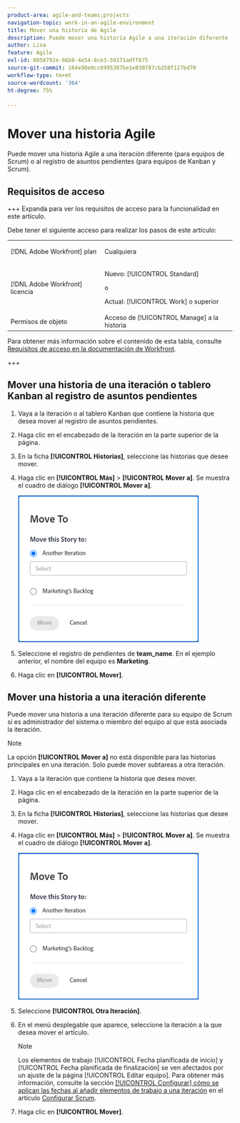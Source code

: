 ```yaml
---
product-area: agile-and-teams;projects
navigation-topic: work-in-an-agile-environment
title: Mover una historia de Agile
description: Puede mover una historia Agile a una iteración diferente (para equipos de Scrum) o al registro de asuntos pendientes (para equipos de Kanban y Scrum).
author: Lisa
feature: Agile
exl-id: 0058792e-66b8-4e54-8ce3-50171adff875
source-git-commit: 164e98e8cc6995387be1e830787cb258f127bd70
workflow-type: tm+mt
source-wordcount: '364'
ht-degree: 75%

---
```


# Mover una historia Agile

Puede mover una historia Agile a una iteración diferente (para equipos de Scrum) o al registro de asuntos pendientes (para equipos de Kanban y Scrum).

## Requisitos de acceso

+++ Expanda para ver los requisitos de acceso para la funcionalidad en este artículo.

Debe tener el siguiente acceso para realizar los pasos de este artículo:

<table style="table-layout:auto"> 
 <col> 
 </col> 
 <col> 
 </col> 
 <tbody> 
  <tr> 
   <td role="rowheader">[!DNL Adobe Workfront] plan</td> 
   <td> <p>Cualquiera</p> </td> 
  </tr> 
  <tr> 
   <td role="rowheader">[!DNL Adobe Workfront] licencia</td> 
   <td> <p>Nuevo: [!UICONTROL Standard]</p> 
   o
   <p>Actual: [!UICONTROL Work] o superior</p> </td> 
  </tr>
  <tr> 
   <td role="rowheader">Permisos de objeto</td> 
   <td>Acceso de [!UICONTROL Manage] a la historia</td> 
  </tr> 
 </tbody> 
</table>

Para obtener más información sobre el contenido de esta tabla, consulte [Requisitos de acceso en la documentación de Workfront](/help/quicksilver/administration-and-setup/add-users/access-levels-and-object-permissions/access-level-requirements-in-documentation.md).

+++

## Mover una historia de una iteración o tablero Kanban al registro de asuntos pendientes

1. Vaya a la iteración o al tablero Kanban que contiene la historia que desea mover al registro de asuntos pendientes.
1. Haga clic en el encabezado de la iteración en la parte superior de la página.
1. En la ficha **[!UICONTROL Historias]**, seleccione las historias que desee mover.
1. Haga clic en **[!UICONTROL Más]** > **[!UICONTROL Mover a]**. Se muestra el cuadro de diálogo **[!UICONTROL Mover a]**.

   ![Cuadro de diálogo Mover historia](assets/iteration-story-move.png)

1. Seleccione el registro de pendientes de **team_name**. En el ejemplo anterior, el nombre del equipo es **Marketing**.

1. Haga clic en **[!UICONTROL Mover]**.

## Mover una historia a una iteración diferente

Puede mover una historia a una iteración diferente para su equipo de Scrum si es administrador del sistema o miembro del equipo al que está asociada la iteración.

>[!NOTE]
>
> La opción **[!UICONTROL Mover a]** no está disponible para las historias principales en una iteración. Solo puede mover subtareas a otra iteración.


1. Vaya a la iteración que contiene la historia que desea mover.
1. Haga clic en el encabezado de la iteración en la parte superior de la página.
1. En la ficha **[!UICONTROL Historias]**, seleccione las historias que desee mover.
1. Haga clic en **[!UICONTROL Más]** > **[!UICONTROL Mover a]**. Se muestra el cuadro de diálogo **[!UICONTROL Mover a]**.

   ![Cuadro de diálogo Mover historia](assets/iteration-story-move.png)

1. Seleccione **[!UICONTROL Otra Iteración]**.
1. En el menú desplegable que aparece, seleccione la iteración a la que desea mover el artículo.

   >[!NOTE]
   >
   >Los elementos de trabajo [!UICONTROL Fecha planificada de inicio] y [!UICONTROL Fecha planificada de finalización] se ven afectados por un ajuste de la página [!UICONTROL Editar equipo]. Para obtener más información, consulte la sección [[!UICONTROL Configurar] cómo se aplican las fechas al añadir elementos de trabajo a una iteración](../../agile/get-started-with-agile-in-workfront/configure-scrum.md#configure-how-dates-are-applied-when-adding-work-items-to-an-iteration) en el artículo [Configurar Scrum](../../agile/get-started-with-agile-in-workfront/configure-scrum.md).

1. Haga clic en **[!UICONTROL Mover]**.

